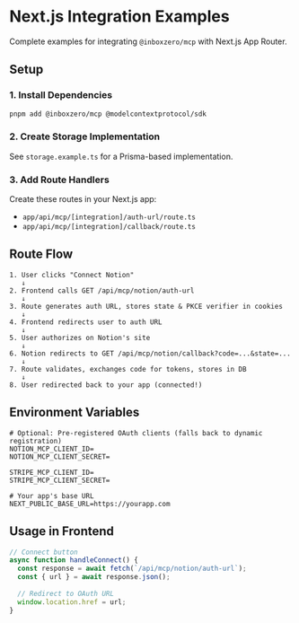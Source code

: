 # Next.js Integration Examples

Complete examples for integrating `@inboxzero/mcp` with Next.js App Router.

## Setup

### 1. Install Dependencies

```bash
pnpm add @inboxzero/mcp @modelcontextprotocol/sdk
```

### 2. Create Storage Implementation

See `storage.example.ts` for a Prisma-based implementation.

### 3. Add Route Handlers

Create these routes in your Next.js app:
- `app/api/mcp/[integration]/auth-url/route.ts`
- `app/api/mcp/[integration]/callback/route.ts`

## Route Flow

```
1. User clicks "Connect Notion"
   ↓
2. Frontend calls GET /api/mcp/notion/auth-url
   ↓
3. Route generates auth URL, stores state & PKCE verifier in cookies
   ↓
4. Frontend redirects user to auth URL
   ↓
5. User authorizes on Notion's site
   ↓
6. Notion redirects to GET /api/mcp/notion/callback?code=...&state=...
   ↓
7. Route validates, exchanges code for tokens, stores in DB
   ↓
8. User redirected back to your app (connected!)
```

## Environment Variables

```env
# Optional: Pre-registered OAuth clients (falls back to dynamic registration)
NOTION_MCP_CLIENT_ID=
NOTION_MCP_CLIENT_SECRET=

STRIPE_MCP_CLIENT_ID=
STRIPE_MCP_CLIENT_SECRET=

# Your app's base URL
NEXT_PUBLIC_BASE_URL=https://yourapp.com
```

## Usage in Frontend

```typescript
// Connect button
async function handleConnect() {
  const response = await fetch(`/api/mcp/notion/auth-url`);
  const { url } = await response.json();
  
  // Redirect to OAuth URL
  window.location.href = url;
}
```
